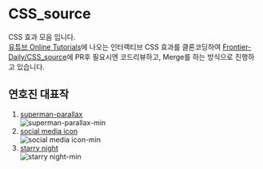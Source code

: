 # CSS_source
CSS 효과 모음 입니다.<br>
[유튜브 Online Tutorials](https://www.youtube.com/c/OnlineTutorials4Designers)에 나오는 인터랙티브 CSS 효과를 클론코딩하여 [Frontier-Daily/CSS_source](https://github.com/Frontier-Daily/CSS_source)에 PR후 필요시엔 코드리뷰하고, Merge를 하는 방식으로 진행하고 있습니다.

## 연호진 대표작
1. [superman-parallax](https://github.com/Frontier-Daily/CSS_source/tree/master/superman-parallax)<br>
![superman-parallax-min](https://user-images.githubusercontent.com/72447026/168872862-f855a3d2-2634-4906-a318-6b827a57904c.gif)
2. [social media icon](https://github.com/Frontier-Daily/CSS_source/tree/master/social%20media%20icon)<br>
![social media icon-min](https://user-images.githubusercontent.com/72447026/168873040-c8898ef9-6d10-422d-a1e4-cb81c6d34658.gif)
3. [starry night](https://github.com/Frontier-Daily/CSS_source/tree/master/starry%20night)<br>
![starry night-min](https://user-images.githubusercontent.com/72447026/168873149-1d50abcd-a1a8-468b-b494-7d959031f944.gif)


